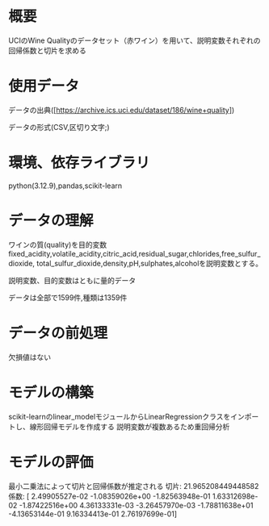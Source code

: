 
# 概要
UCIのWine Qualityのデータセット（赤ワイン）を用いて、説明変数それぞれの回帰係数と切片を求める

# 使用データ

データの出典([https://archive.ics.uci.edu/dataset/186/wine+quality])

データの形式(CSV,区切り文字;)

# 環境、依存ライブラリ
python(3.12.9),pandas,scikit-learn

# データの理解
ワインの質(quality)を目的変数fixed_acidity,volatile_acidity,citric_acid,residual_sugar,chlorides,free_sulfur_dioxide,
total_sulfur_dioxide,density,pH,sulphates,alcoholを説明変数とする。

説明変数、目的変数はともに量的データ

データは全部で1599件,種類は1359件

# データの前処理
欠損値はない

# モデルの構築
scikit-learnのlinear_modelモジュールからLinearRegressionクラスをインポートし、線形回帰モデルを作成する
説明変数が複数あるため重回帰分析

# モデルの評価
最小二乗法によって切片と回帰係数が推定される
切片: 21.965208449448582
係数: [ 2.49905527e-02 -1.08359026e+00 -1.82563948e-01  1.63312698e-02
 -1.87422516e+00  4.36133331e-03 -3.26457970e-03 -1.78811638e+01       
 -4.13653144e-01  9.16334413e-01  2.76197699e-01]
 




